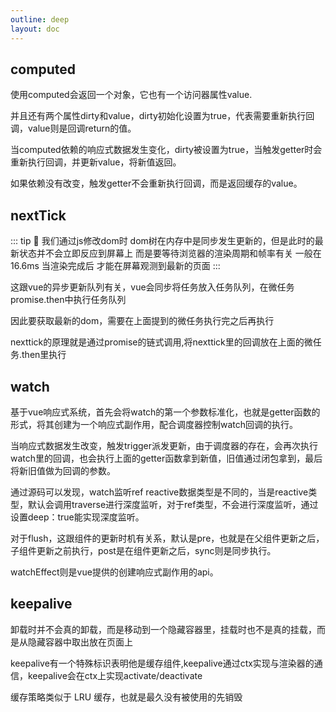 ```yaml
---
outline: deep
layout: doc
---
```


## computed
使用computed会返回一个对象，它也有一个访问器属性value.

并且还有两个属性dirty和value，dirty初始化设置为true，代表需要重新执行回调，value则是回调return的值。

当computed依赖的响应式数据发生变化，dirty被设置为true，当触发getter时会重新执行回调，并更新value，将新值返回。

如果依赖没有改变，触发getter不会重新执行回调，而是返回缓存的value。
## nextTick
::: tip :rocket:
我们通过js修改dom时 dom树在内存中是同步发生更新的，但是此时的最新状态并不会立即反应到屏幕上 而是要等待浏览器的渲染周期和帧率有关 一般在16.6ms 当渲染完成后 才能在屏幕观测到最新的页面
:::

这跟vue的异步更新队列有关，vue会同步将任务放入任务队列，在微任务promise.then中执行任务队列

因此要获取最新的dom，需要在上面提到的微任务执行完之后再执行

nexttick的原理就是通过promise的链式调用,将nexttick里的回调放在上面的微任务.then里执行
## watch
基于vue响应式系统，首先会将watch的第一个参数标准化，也就是getter函数的形式，将其创建为一个响应式副作用，配合调度器控制watch回调的执行。

当响应式数据发生改变，触发trigger派发更新，由于调度器的存在，会再次执行watch里的回调，也会执行上面的getter函数拿到新值，旧值通过闭包拿到，最后将新旧值做为回调的参数。

通过源码可以发现，watch监听ref reactive数据类型是不同的，当是reactive类型，默认会调用traverse进行深度监听，对于ref类型，不会进行深度监听，通过设置deep：true能实现深度监听。

对于flush，这跟组件的更新时机有关系，默认是pre，也就是在父组件更新之后，子组件更新之前执行，post是在组件更新之后，sync则是同步执行。

watchEffect则是vue提供的创建响应式副作用的api。
## keepalive
卸载时并不会真的卸载，而是移动到一个隐藏容器里，挂载时也不是真的挂载，而是从隐藏容器中取出放在页面上

keepalive有一个特殊标识表明他是缓存组件,keepalive通过ctx实现与渲染器的通信，keepalive会在ctx上实现activate/deactivate

缓存策略类似于 LRU 缓存，也就是最久没有被使用的先销毁








